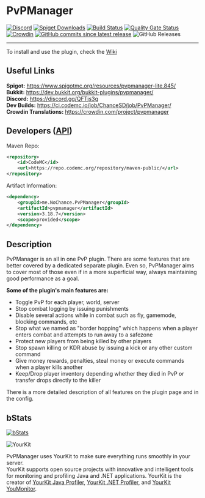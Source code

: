 PvPManager
===========
[![Discord](https://discordapp.com/api/guilds/622559860705198108/widget.png)](https://discord.gg/QFTjs3g)
[![Spiget Downloads](https://img.shields.io/spiget/downloads/845?label=spigot%20downloads)](https://www.spigotmc.org/resources/pvpmanager-lite.845/)
[![Build Status](https://github.com/ChanceSD/PvPManager/actions/workflows/maven.yml/badge.svg)](https://ci.codemc.io/job/ChanceSD/job/PvPManager/)
[![Quality Gate Status](https://sonarcloud.io/api/project_badges/measure?project=ChanceSD_PvPManager&metric=alert_status)](https://sonarcloud.io/summary/new_code?id=ChanceSD_PvPManager)
[![Crowdin](https://badges.crowdin.net/pvpmanager/localized.svg)](https://crowdin.com/project/pvpmanager)
[![GitHub commits since latest release](https://img.shields.io/github/commits-since/chancesd/pvpmanager/latest)](https://github.com/ChanceSD/PvPManager/commits/master)
![GitHub Releases](https://img.shields.io/github/downloads/chancesd/pvpmanager/latest/total)
***

To install and use the plugin, check the [Wiki](https://github.com/ChanceSD/PvPManager/wiki)

Useful Links
------------
**Spigot:** https://www.spigotmc.org/resources/pvpmanager-lite.845/  
**Bukkit:** https://dev.bukkit.org/bukkit-plugins/pvpmanager/  
**Discord:** https://discord.gg/QFTjs3g  
**Dev Builds:** https://ci.codemc.io/job/ChanceSD/job/PvPManager/  
**Crowdin Translations:** https://crowdin.com/project/pvpmanager  

Developers ([API](https://github.com/ChanceSD/PvPManager/wiki/Developer-API))
------
Maven Repo:
```xml
<repository>
    <id>CodeMC</id>
    <url>https://repo.codemc.org/repository/maven-public/</url>
</repository>
```
Artifact Information:
```xml
<dependency>
    <groupId>me.NoChance.PvPManager</groupId>
    <artifactId>pvpmanager</artifactId>
    <version>3.18.7</version>
    <scope>provided</scope>
</dependency>
 ```

Description
------------
PvPManager is an all in one PvP plugin.
There are some features that are better covered by a dedicated separate plugin. Even so, PvPManager aims to cover most of those even if in a more superficial way, always maintaining good performance as a goal.  

**Some of the plugin's main features are:**
- Toggle PvP for each player, world, server
- Stop combat logging by issuing punishments
- Disable several actions while in combat such as fly, gamemode, blocking commands, etc
- Stop what we named as "border hopping" which happens when a player enters combat and attempts to run away to a safezone
- Protect new players from being killed by other players
- Stop spawn killing or KDR abuse by issuing a kick or any other custom command
- Give money rewards, penalties, steal money or execute commands when a player kills another
- Keep/Drop player inventory depending whether they died in PvP or transfer drops directly to the killer

There is a more detailed description of all features on the plugin page and in the config.  

bStats
-----------

[![bStats](https://bstats.org/signatures/bukkit/PvPManager.svg "bStats")](https://bstats.org/plugin/bukkit/PvPManager/ "bStats")

![YourKit](https://www.yourkit.com/images/yklogo.png)

PvPManager uses YourKit to make sure everything runs smoothly in your server.  
YourKit supports open source projects with innovative and intelligent tools
for monitoring and profiling Java and .NET applications.
YourKit is the creator of <a href="https://www.yourkit.com/java/profiler/">YourKit Java Profiler</a>,
<a href="https://www.yourkit.com/.net/profiler/">YourKit .NET Profiler</a>,
and <a href="https://www.yourkit.com/youmonitor/">YourKit YouMonitor</a>.
